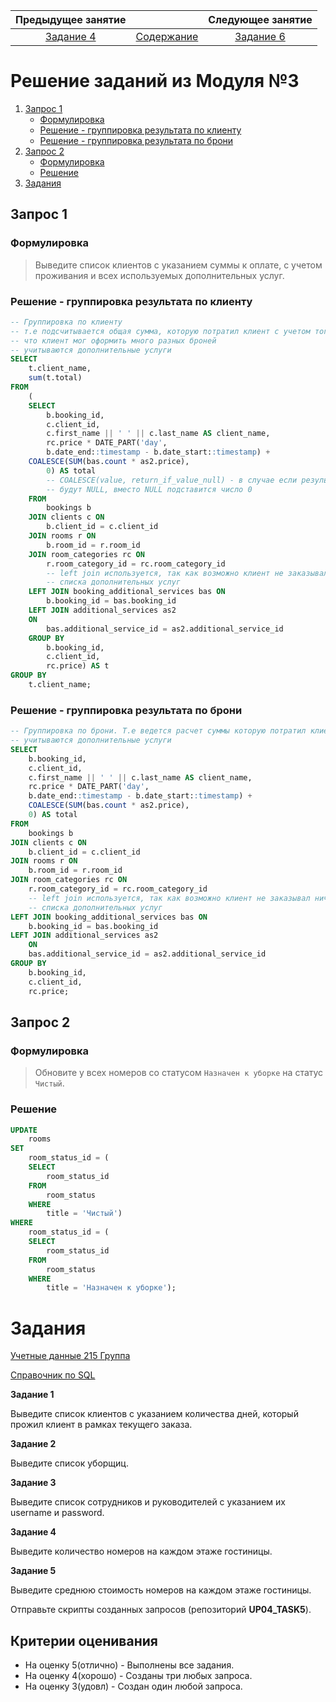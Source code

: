 Предыдущее занятие |         &nbsp;          | Следующее занятие
:----------------:|:-----------------------:|:----------------:
[Задание 4](TASK4.MD) | [Содержание](README.MD) | [Задание 6](TASK6.MD)


# Решение заданий из Модуля №3

1. [Запрос 1](#запрос-1)
    * [Формулировка](#формулировка)
    * [Решение - группировка результата по клиенту](#решение---группировка-результата-по-клиенту)
    * [Решение - группировка результата по брони](#решение---группировка-результата-по-брони)
2. [Запрос 2](#запрос-2)
    * [Формулировка](#формулировка-1)
    * [Решение](#решение)
3. [Задания](#задания)

## Запрос 1

### Формулировка

> Выведите список клиентов с указанием суммы к оплате, с учетом
проживания и всех используемых дополнительных услуг.

### Решение - группировка результата по клиенту


```sql
-- Группировка по клиенту
-- т.е подсчитывается общая сумма, которую потратил клиент с учетом того,
-- что клиент мог оформить много разных броней
-- учитываются дополнительные услуги
SELECT
	t.client_name,
	sum(t.total)
FROM
	(
	SELECT
		b.booking_id,
		c.client_id,
		c.first_name || ' ' || c.last_name AS client_name,
		rc.price * DATE_PART('day',
		b.date_end::timestamp - b.date_start::timestamp) +
	COALESCE(SUM(bas.count * as2.price),
		0) AS total
		-- COALESCE(value, return_if_value_null) - в случае если результат 
		-- будут NULL, вместо NULL подставится число 0
	FROM
		bookings b
	JOIN clients c ON
		b.client_id = c.client_id
	JOIN rooms r ON
		b.room_id = r.room_id
	JOIN room_categories rc ON
		r.room_category_id = rc.room_category_id
		-- left join используется, так как возможно клиент не заказывал ничего из
		-- списка дополнительных услуг
	LEFT JOIN booking_additional_services bas ON
		b.booking_id = bas.booking_id
	LEFT JOIN additional_services as2 
	ON
		bas.additional_service_id = as2.additional_service_id
	GROUP BY
		b.booking_id,
		c.client_id,
		rc.price) AS t
GROUP BY
	t.client_name;
```

### Решение - группировка результата по брони

```sql
-- Группировка по брони. Т.е ведется расчет суммы которую потратил клиент в рамках одной брони
-- учитываются дополнительные услуги
SELECT
	b.booking_id,
	c.client_id,
	c.first_name || ' ' || c.last_name AS client_name,
	rc.price * DATE_PART('day',
	b.date_end::timestamp - b.date_start::timestamp) +
	COALESCE(SUM(bas.count * as2.price),
	0) AS total
FROM
	bookings b
JOIN clients c ON
	b.client_id = c.client_id
JOIN rooms r ON
	b.room_id = r.room_id
JOIN room_categories rc ON
	r.room_category_id = rc.room_category_id
	-- left join используется, так как возможно клиент не заказывал ничего из
	-- списка дополнительных услуг
LEFT JOIN booking_additional_services bas ON
	b.booking_id = bas.booking_id
LEFT JOIN additional_services as2 
	ON
	bas.additional_service_id = as2.additional_service_id
GROUP BY
	b.booking_id,
	c.client_id,
	rc.price;
```

## Запрос 2

### Формулировка

> Обновите у всех номеров со статусом `Назначен к уборке` на статус
`Чистый`.

### Решение

```sql
UPDATE
	rooms
SET
	room_status_id = (
	SELECT
		room_status_id
	FROM
		room_status
	WHERE
		title = 'Чистый')
WHERE
	room_status_id = (
	SELECT
		room_status_id
	FROM
		room_status
	WHERE
		title = 'Назначен к уборке');
```

# Задания

[Учетные данные 215 Группа](docs/215.md)

[Справочник по SQL](https://unetway.com/tutorials/sql)

**Задание 1**

Выведите список клиентов с указанием количества дней, который прожил клиент в рамках текущего заказа.   

**Задание 2**

Выведите список уборщиц.

**Задание 3**

Выведите список сотрудников и руководителей с указанием их username и password.

**Задание 4**

Выведите количество номеров на каждом этаже гостиницы.

**Задание 5**

Выведите среднюю стоимость номеров на каждом этаже гостиницы.

Отправьте скрипты созданных запросов (репозиторий **UP04_TASK5**).

## Критерии оценивания

* На оценку 5(отлично) - Выполнены все задания.
* На оценку 4(хорошо) - Созданы три любых запроса.
* На оценку 3(удовл) - Создан один любой запроса.



